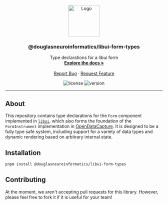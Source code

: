 <!-- PROJECT LOGO -->
<div align="center">
  <a href="https://github.com/DouglasNeuroInformatics/libui-form-types">
    <img src="https://raw.githubusercontent.com/DouglasNeuroInformatics/libui-form-types/main/.github/assets/libui-logo.svg" alt="Logo" width="100" >
  </a>
  <h3 align="center">@douglasneuroinformatics/libui-form-types</h3>
  <p align="center">
    Type declarations for a libui form 
    <br />
    <a href="https://douglasneuroinformatics.github.io/libui-form-types/">
      <strong>Explore the docs »
      </strong>
    </a>
    <br />
    <br />
    <a href="https://github.com/DouglasNeuroInformatics/libui-form-types/issues" rel="noreferrer" target="_blank">Report Bug</a>
    ·
    <a href="https://github.com/DouglasNeuroInformatics/libui-form-types/issues" rel="noreferrer" target="_blank">Request Feature</a>
  </p>
</div>

<!-- PROJECT SHIELDS -->
<div align="center">

![license](https://img.shields.io/github/license/DouglasNeuroInformatics/libui-form-types)
![version](https://img.shields.io/github/package-json/v/DouglasNeuroInformatics/libui-form-types)

</div>
<hr />

## About

This repository contains type declarations for the `Form` component implemented in [`libui`](https://github.com/DouglasNeuroInformatics/libui), which also forms the foundation of the `FormInstrument` implementation in [OpenDataCapture](https://github.com/DouglasNeuroInformatics/OpenDataCapture). It is designed to be a fully type safe system, including support for a variety of data types and dynamic rendering based on arbitrary internal state.

## Installation

```sh
pnpm install @douglasneuroinformatics/libui-form-types
```

## Contributing

At the moment, we aren't accepting pull requests for this library. However, please feel free to fork it if it is useful for your team!
